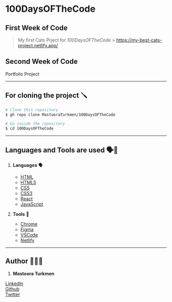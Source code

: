 # 100DaysOFTheCode

## First Week of Code

> My first Cats Prject for _*100DaysOFTheCode*_ > https://my-best-cats-project.netlify.app/

## Second Week of Code

Portfolio Project

---

## For cloning the project 🪛

```bash
# Clone this repository
$ gh repo clone MastooraTurkmen/100DaysOFTheCode

# Go inside the repository
$ cd 100DaysOFTheCode
```

---

## Languages and Tools are used 🗣️🔧

1. **Languages** 🗣️

   - [HTML](https://github.com/topics/html)
   - [HTML5](https://github.com/topics/html5)
   - [CSS](https://github.com/topics/css)
   - [CSS3](https://github.com/topics/css3)
   - [React](https://github.com/topics/react)
   - [JavaScript](https://github.com/topics/javascript)

2. **Tools** 🔧

   - [Chrome](https://github.com/topics/chrome)
   - [Figma](https://github.com/topics/figma)
   - [VSCode](https://github.com/topics/vscode)
   - [Netlify](https://github.com/topics/netlify)

---

## Author 👩🏻‍💻

1. **Mastoora Turkmen**

[LinkedIn](https://www.linkedin.com/in/mastoora-turkmen/)
<br />
[Github](https://github.com/MastooraTurkmen/)
<br />
[Twitter](https://twitter.com/MastooraJ22)
